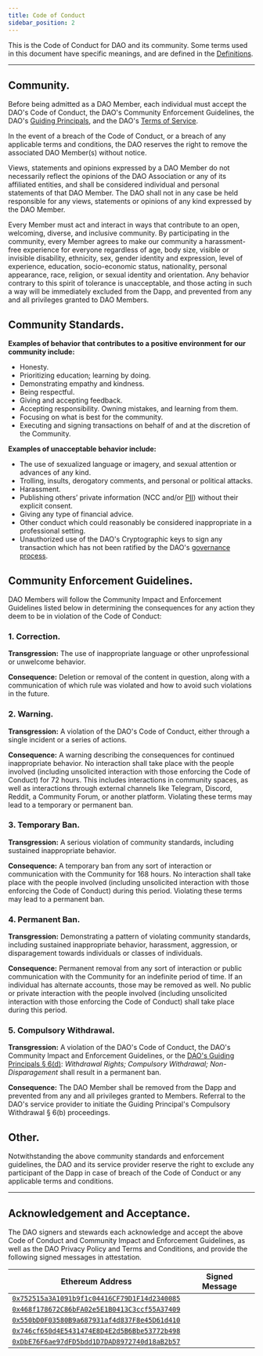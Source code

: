 ```yaml
---
title: Code of Conduct
sidebar_position: 2
---
```


This is the Code of Conduct for DAO and its community. Some terms used in this document have specific meanings, and are defined in the [Definitions](/dao/legal/definitions).

---

## Community.

Before being admitted as a DAO Member, each individual must accept the DAO's Code of Conduct, the DAO's Community Enforcement Guidelines, the DAO's [Guiding Principals](/dao/legal/guiding-principles), and the DAO's [Terms of Service](/dao/legal/tos).

In the event of a breach of the Code of Conduct, or a breach of any applicable terms and conditions, the DAO reserves the right to remove the associated DAO Member(s) without notice.

Views, statements and opinions expressed by a DAO Member do not necessarily reflect the opinions of the DAO Association or any of its affiliated entities, and shall be considered individual and personal statements of that DAO Member. The DAO shall not in any case be held responsible for any views, statements or opinions of any kind expressed by the DAO Member.

Every Member must act and interact in ways that contribute to an open, welcoming, diverse, and inclusive community. By participating in the community, every Member agrees to make our community a harassment-free experience for everyone regardless of age, body size, visible or invisible disability, ethnicity, sex, gender identity and expression, level of experience, education, socio-economic status, nationality, personal appearance, race, religion, or sexual identity and orientation. Any behavior contrary to this spirit of tolerance is unacceptable, and those acting in such a way will be immediately excluded from the Dapp, and prevented from any and all privileges granted to DAO Members.

## Community Standards.

**Examples of behavior that contributes to a positive environment for our community include:**

-   Honesty.
-   Prioritizing education; learning by doing.
-   Demonstrating empathy and kindness.
-   Being respectful.
-   Giving and accepting feedback.
-   Accepting responsibility. Owning mistakes, and learning from them.
-   Focusing on what is best for the community.
-   Executing and signing transactions on behalf of and at the discretion of the Community.

**Examples of unacceptable behavior include:**

-   The use of sexualized language or imagery, and sexual attention or advances of any kind.
-   Trolling, insults, derogatory comments, and personal or political attacks.
-   Harassment.
-   Publishing others’ private information (NCC and/or [PII](https://www.gsa.gov/reference/gsa-privacy-program/rules-and-policies-protecting-pii-privacy-act)) without their explicit consent.
-   Giving any type of financial advice.
-   Other conduct which could reasonably be considered inappropriate in a professional setting.
-   Unauthorized use of the DAO's Cryptographic keys to sign any transaction which has not been ratified by the DAO's [governance process](/dao/governance/process).

## Community Enforcement Guidelines.

DAO Members will follow the Community Impact and Enforcement Guidelines listed below in determining the consequences for any action they deem to be in violation of the Code of Conduct:

### 1. Correction.

**Transgression:** The use of inappropriate language or other unprofessional or unwelcome behavior.

**Consequence:** Deletion or removal of the content in question, along with a communication of which rule was violated and how to avoid such violations in the future.

### 2. Warning.

**Transgression:** A violation of the DAO's Code of Conduct, either through a single incident or a series of actions.

**Consequence:** A warning describing the consequences for continued inappropriate behavior. No interaction shall take place with the people involved (including unsolicited interaction with those enforcing the Code of Conduct) for 72 hours. This includes interactions in community spaces, as well as interactions through external channels like Telegram, Discord, Reddit, a Community Forum, or another platform. Violating these terms may lead to a temporary or permanent ban.

### 3. Temporary Ban.

**Transgression:** A serious violation of community standards, including sustained inappropriate behavior.

**Consequence:** A temporary ban from any sort of interaction or communication with the Community for 168 hours. No interaction shall take place with the people involved (including unsolicited interaction with those enforcing the Code of Conduct) during this period. Violating these terms may lead to a permanent ban.

### 4. Permanent Ban.

**Transgression:** Demonstrating a pattern of violating community standards, including sustained inappropriate behavior, harassment, aggression, or disparagement towards individuals or classes of individuals.

**Consequence:** Permanent removal from any sort of interaction or public communication with the Community for an indefinite period of time. If an individual has alternate accounts, those may be removed as well. No public or private interaction with the people involved (including unsolicited interaction with those enforcing the Code of Conduct) shall take place during this period.

### 5. Compulsory Withdrawal.

**Transgression:** A violation of the DAO's Code of Conduct, the DAO's Community Impact and Enforcement Guidelines, or the [DAO's Guiding Principals § 6(d)](/dao/legal/guiding-principles#6-withdrawal-rights-compulsory-withdrawal-non-disparagement): _Withdrawal Rights; Compulsory Withdrawal; Non-Disparagement_ shall result in a permanent ban.

**Consequence:** The DAO Member shall be removed from the Dapp and prevented from any and all privileges granted to Members. Referral to the DAO's service provider to initiate the Guiding Principal's Compulsory Withdrawal § 6(b) proceedings.

## Other.

Notwithstanding the above community standards and enforcement guidelines, the DAO and its service provider reserve the right to exclude any participant of the Dapp in case of breach of the Code of Conduct or any applicable terms and conditions.

---

## Acknowledgement and Acceptance.

The DAO signers and stewards each acknowledge and accept the above Code of Conduct and Community Impact and Enforcement Guidelines, as well as the DAO Privacy Policy and Terms and Conditions, and provide the following signed messages in attestation.

| Ethereum Address                                                                                                        | Signed Message |
| ----------------------------------------------------------------------------------------------------------------------- | -------------- |
| [`0x752515a3A1091b9f1c04416CF79D1F14d2340085`](https://etherscan.io/address/0x752515a3a1091b9f1c04416cf79d1f14d2340085) |                |
| [`0x468f178672C86bFA02e5E1B0413C3ccf55A37409`](https://etherscan.io/address/0x468f178672C86bFA02e5E1B0413C3ccf55A37409) |                |
| [`0x550bD0F03580B9a687931af4d837F8e45D61d410`](https://etherscan.io/address/0x550bD0F03580B9a687931af4d837F8e45D61d410) |                |
| [`0x746cf650d4E5431474E8D4E2d5B6Bbe53772b498`](https://etherscan.io/address/0x746cf650d4E5431474E8D4E2d5B6Bbe53772b498) |                |
| [`0xDbE76F6ae97dFD5bdd1D7DAD8972740d18aB2b57`](https://etherscan.io/address/0xDbE76F6ae97dFD5bdd1D7DAD8972740d18aB2b57) |                |
